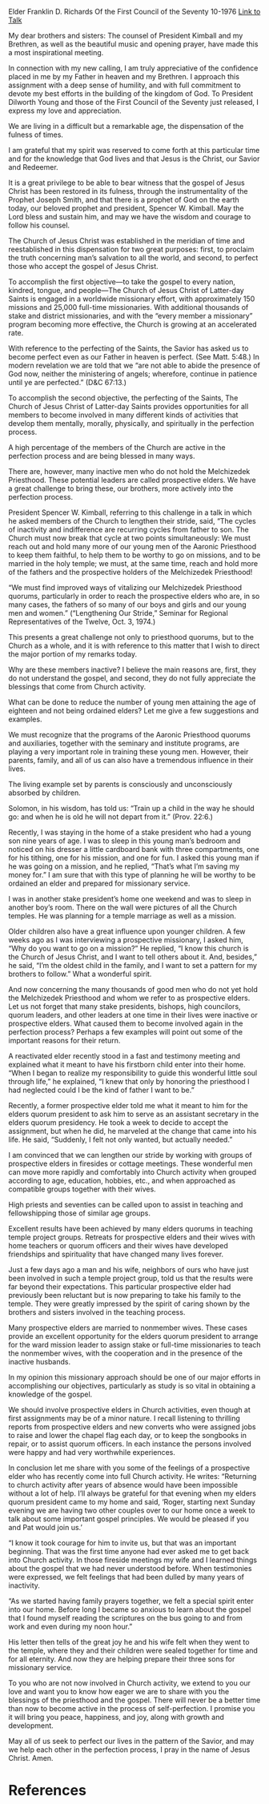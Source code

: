 Elder Franklin D. Richards
Of the First Council of the Seventy
10-1976
[Link to Talk](https://www.churchofjesuschrist.org/study/general-conference/1976/10/perfecting-the-saints?lang=eng)

My dear brothers and sisters: The counsel of President Kimball and my Brethren, as well as the beautiful music and opening prayer, have made this a most inspirational meeting.

In connection with my new calling, I am truly appreciative of the confidence placed in me by my Father in heaven and my Brethren. I approach this assignment with a deep sense of humility, and with full commitment to devote my best efforts in the building of the kingdom of God. To President Dilworth Young and those of the First Council of the Seventy just released, I express my love and appreciation.

We are living in a difficult but a remarkable age, the dispensation of the fulness of times.

I am grateful that my spirit was reserved to come forth at this particular time and for the knowledge that God lives and that Jesus is the Christ, our Savior and Redeemer.

It is a great privilege to be able to bear witness that the gospel of Jesus Christ has been restored in its fulness, through the instrumentality of the Prophet Joseph Smith, and that there is a prophet of God on the earth today, our beloved prophet and president, Spencer W. Kimball. May the Lord bless and sustain him, and may we have the wisdom and courage to follow his counsel.

The Church of Jesus Christ was established in the meridian of time and reestablished in this dispensation for two great purposes: first, to proclaim the truth concerning man’s salvation to all the world, and second, to perfect those who accept the gospel of Jesus Christ.

To accomplish the first objective—to take the gospel to every nation, kindred, tongue, and people—The Church of Jesus Christ of Latter-day Saints is engaged in a worldwide missionary effort, with approximately 150 missions and 25,000 full-time missionaries. With additional thousands of stake and district missionaries, and with the “every member a missionary” program becoming more effective, the Church is growing at an accelerated rate.

With reference to the perfecting of the Saints, the Savior has asked us to become perfect even as our Father in heaven is perfect. (See Matt. 5:48.) In modern revelation we are told that we “are not able to abide the presence of God now, neither the ministering of angels; wherefore, continue in patience until ye are perfected.” (D&C 67:13.)

To accomplish the second objective, the perfecting of the Saints, The Church of Jesus Christ of Latter-day Saints provides opportunities for all members to become involved in many different kinds of activities that develop them mentally, morally, physically, and spiritually in the perfection process.

A high percentage of the members of the Church are active in the perfection process and are being blessed in many ways.

There are, however, many inactive men who do not hold the Melchizedek Priesthood. These potential leaders are called prospective elders. We have a great challenge to bring these, our brothers, more actively into the perfection process.

President Spencer W. Kimball, referring to this challenge in a talk in which he asked members of the Church to lengthen their stride, said, “The cycles of inactivity and indifference are recurring cycles from father to son. The Church must now break that cycle at two points simultaneously: We must reach out and hold many more of our young men of the Aaronic Priesthood to keep them faithful, to help them to be worthy to go on missions, and to be married in the holy temple; we must, at the same time, reach and hold more of the fathers and the prospective holders of the Melchizedek Priesthood!

“We must find improved ways of vitalizing our Melchizedek Priesthood quorums, particularly in order to reach the prospective elders who are, in so many cases, the fathers of so many of our boys and girls and our young men and women.” (“Lengthening Our Stride,” Seminar for Regional Representatives of the Twelve, Oct. 3, 1974.)

This presents a great challenge not only to priesthood quorums, but to the Church as a whole, and it is with reference to this matter that I wish to direct the major portion of my remarks today.

Why are these members inactive? I believe the main reasons are, first, they do not understand the gospel, and second, they do not fully appreciate the blessings that come from Church activity.

What can be done to reduce the number of young men attaining the age of eighteen and not being ordained elders? Let me give a few suggestions and examples.

We must recognize that the programs of the Aaronic Priesthood quorums and auxiliaries, together with the seminary and institute programs, are playing a very important role in training these young men. However, their parents, family, and all of us can also have a tremendous influence in their lives.

The living example set by parents is consciously and unconsciously absorbed by children.

Solomon, in his wisdom, has told us: “Train up a child in the way he should go: and when he is old he will not depart from it.” (Prov. 22:6.)

Recently, I was staying in the home of a stake president who had a young son nine years of age. I was to sleep in this young man’s bedroom and noticed on his dresser a little cardboard bank with three compartments, one for his tithing, one for his mission, and one for fun. I asked this young man if he was going on a mission, and he replied, “That’s what I’m saving my money for.” I am sure that with this type of planning he will be worthy to be ordained an elder and prepared for missionary service.

I was in another stake president’s home one weekend and was to sleep in another boy’s room. There on the wall were pictures of all the Church temples. He was planning for a temple marriage as well as a mission.

Older children also have a great influence upon younger children. A few weeks ago as I was interviewing a prospective missionary, I asked him, “Why do you want to go on a mission?” He replied, “I know this church is the Church of Jesus Christ, and I want to tell others about it. And, besides,” he said, “I’m the oldest child in the family, and I want to set a pattern for my brothers to follow.” What a wonderful spirit.

And now concerning the many thousands of good men who do not yet hold the Melchizedek Priesthood and whom we refer to as prospective elders. Let us not forget that many stake presidents, bishops, high councilors, quorum leaders, and other leaders at one time in their lives were inactive or prospective elders. What caused them to become involved again in the perfection process? Perhaps a few examples will point out some of the important reasons for their return.

A reactivated elder recently stood in a fast and testimony meeting and explained what it meant to have his firstborn child enter into their home. “When I began to realize my responsibility to guide this wonderful little soul through life,” he explained, “I knew that only by honoring the priesthood I had neglected could I be the kind of father I want to be.”

Recently, a former prospective elder told me what it meant to him for the elders quorum president to ask him to serve as an assistant secretary in the elders quorum presidency. He took a week to decide to accept the assignment, but when he did, he marveled at the change that came into his life. He said, “Suddenly, I felt not only wanted, but actually needed.”

I am convinced that we can lengthen our stride by working with groups of prospective elders in firesides or cottage meetings. These wonderful men can move more rapidly and comfortably into Church activity when grouped according to age, education, hobbies, etc., and when approached as compatible groups together with their wives.

High priests and seventies can be called upon to assist in teaching and fellowshipping those of similar age groups.

Excellent results have been achieved by many elders quorums in teaching temple project groups. Retreats for prospective elders and their wives with home teachers or quorum officers and their wives have developed friendships and spirituality that have changed many lives forever.

Just a few days ago a man and his wife, neighbors of ours who have just been involved in such a temple project group, told us that the results were far beyond their expectations. This particular prospective elder had previously been reluctant but is now preparing to take his family to the temple. They were greatly impressed by the spirit of caring shown by the brothers and sisters involved in the teaching process.

Many prospective elders are married to nonmember wives. These cases provide an excellent opportunity for the elders quorum president to arrange for the ward mission leader to assign stake or full-time missionaries to teach the nonmember wives, with the cooperation and in the presence of the inactive husbands.

In my opinion this missionary approach should be one of our major efforts in accomplishing our objectives, particularly as study is so vital in obtaining a knowledge of the gospel.

We should involve prospective elders in Church activities, even though at first assignments may be of a minor nature. I recall listening to thrilling reports from prospective elders and new converts who were assigned jobs to raise and lower the chapel flag each day, or to keep the songbooks in repair, or to assist quorum officers. In each instance the persons involved were happy and had very worthwhile experiences.

In conclusion let me share with you some of the feelings of a prospective elder who has recently come into full Church activity. He writes: “Returning to church activity after years of absence would have been impossible without a lot of help. I’ll always be grateful for that evening when my elders quorum president came to my home and said, ‘Roger, starting next Sunday evening we are having two other couples over to our home once a week to talk about some important gospel principles. We would be pleased if you and Pat would join us.’

“I know it took courage for him to invite us, but that was an important beginning. That was the first time anyone had ever asked me to get back into Church activity. In those fireside meetings my wife and I learned things about the gospel that we had never understood before. When testimonies were expressed, we felt feelings that had been dulled by many years of inactivity.

“As we started having family prayers together, we felt a special spirit enter into our home. Before long I became so anxious to learn about the gospel that I found myself reading the scriptures on the bus going to and from work and even during my noon hour.”

His letter then tells of the great joy he and his wife felt when they went to the temple, where they and their children were sealed together for time and for all eternity. And now they are helping prepare their three sons for missionary service.

To you who are not now involved in Church activity, we extend to you our love and want you to know how eager we are to share with you the blessings of the priesthood and the gospel. There will never be a better time than now to become active in the process of self-perfection. I promise you it will bring you peace, happiness, and joy, along with growth and development.

May all of us seek to perfect our lives in the pattern of the Savior, and may we help each other in the perfection process, I pray in the name of Jesus Christ. Amen.

# References
